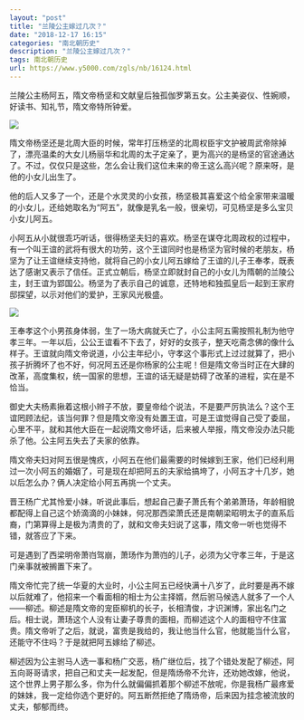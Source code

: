 ```yaml
---
layout: "post"
title: "兰陵公主嫁过几次？"
date: "2018-12-17 16:15"
categories: "南北朝历史"
description: "兰陵公主嫁过几次？"
tags: 南北朝历史
url: https://www.y5000.com/zgls/nb/16124.html
---
```






兰陵公主杨阿五，隋文帝杨坚和文献皇后独孤伽罗第五女。公主美姿仪、性婉顺，好读书、知礼节，隋文帝特所钟爱。

![](https://img.y5000.com/uploads/allimg/170307/1031034N8-0.jpg)

隋文帝杨坚还是北周大臣的时候，常年打压杨坚的北周权臣宇文护被周武帝除掉了，漂亮温柔的大女儿杨丽华和北周的太子定亲了，更为高兴的是杨坚的官途通达了。不过，仅仅只是这些，怎么会让我们这位未来的帝王这么高兴呢？原来呀，是他的小女儿出生了。

他的后人又多了一个，还是个水灵灵的小女孩，杨坚极其喜爱这个给全家带来温暖的小女儿，还给她取名为“阿五”，就像是乳名一般，很亲切，可见杨坚是多么宝贝小女儿阿五。

小阿五从小就很乖巧听话，很得杨坚夫妇的喜欢。杨坚在谋夺北周政权的过程中，有一个叫王谊的武将有很大的功劳，这个王谊同时也是杨坚为官时候的老朋友，杨坚为了让王谊继续支持他，就将自己的小女儿阿五嫁给了王谊的儿子王奉孝，既表达了感谢又表示了信任。正式立朝后，杨坚立即就封自己的小女儿为隋朝的兰陵公主，封王谊为郢国公。杨坚为了表示自己的诚意，还特地和独孤皇后一起到王家府邸探望，以示对他们的爱护，王家风光极盛。

![](https://img.y5000.com/uploads/allimg/170307/1031034416-1.jpg)

王奉孝这个小男孩身体弱，生了一场大病就夭亡了，小公主阿五需按照礼制为他守孝三年。一年以后，公公王谊看不下去了，好好的女孩子，整天吃斋念佛的像什么样子。王谊就向隋文帝说道，小公主年纪小，守孝这个事形式上过过就算了，把小孩子折腾坏了也不好，何况阿五还是你杨家的公主呢！但是隋文帝当时正在大肆的改革，高度集权，统一国家的思想，王谊的话无疑是妨碍了改革的进程，实在是不恰当。

御史大夫杨素揪着这根小辫子不放，要皇帝给个说法，不是要严厉执法么？这个王谊罔顾法纪，该当何罪？但是隋文帝没有处置王谊，可是王谊觉得自己受了委屈，心里不平，就和其他大臣在一起说隋文帝坏话，后来被人举报，隋文帝没办法只能杀了他。公主阿五失去了夫家的依靠。

隋文帝夫妇对阿五很是愧疚，小阿五在他们最需要的时候嫁到王家，他们已经利用过一次小阿五的婚姻了，可是现在却把阿五的夫家给搞垮了，小阿五才十几岁，她以后怎么办？俩人决定给小阿五再挑一个丈夫。

晋王杨广尤其怜爱小妹，听说此事后，想起自己妻子萧氏有个弟弟萧玚，年龄相貌都配得上自己这个娇滴滴的小妹妹，何况那西梁萧氏还是南朝梁昭明太子的直系后裔，门第算得上是极为清贵的了，就和文帝夫妇说了这事，隋文帝一听也觉得不错，就答应了下来。

可是遇到了西梁明帝萧岿驾崩，萧玚作为萧岿的儿子，必须为父守孝三年，于是这门亲事就被搁置下来了。

隋文帝忙完了统一华夏的大业时，小公主阿五已经快满十八岁了，此时要是再不嫁以后就难了，他招来一个看面相的相士为公主择婿，然后驸马候选人就多了一个人——柳述。柳述是隋文帝的宠臣柳机的长子，长相清俊，才识渊博，家出名门之后。相士说，萧玚这个人没有让妻子尊贵的面相，而柳述这个人的面相守不住富贵。隋文帝听了之后，就说，富贵是我给的，我让他当什么官，他就能当什么官，还能守不住吗？于是就把阿五嫁给了柳述。

柳述因为公主驸马人选一事和杨广交恶，杨广继位后，找了个错处发配了柳述，阿五向哥哥请求，把自己和丈夫一起发配，但是隋炀帝不允许，还劝她改嫁，他说，这个世界上男子那么多，你为什么就偏偏抓着那个柳述不放呢，你是我杨广最疼爱的妹妹，我一定给你选个更好的。阿五断然拒绝了隋炀帝，后来因为挂念被流放的丈夫，郁郁而终。
